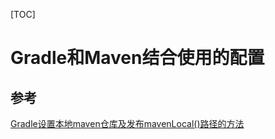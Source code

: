 [TOC]

# Gradle和Maven结合使用的配置

## 参考

[Gradle设置本地maven仓库及发布mavenLocal()路径的方法](https://blog.csdn.net/weixin_34087301/article/details/91875663)
